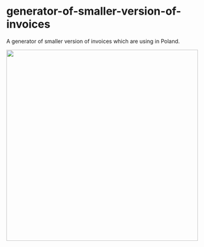 # generator-of-smaller-version-of-invoices
A generator of smaller version of invoices which are using in Poland.


<img src="https://user-images.githubusercontent.com/32792538/174429540-4616cebe-3082-4edd-9da4-ccef42aeb2fa.PNG" width="500">
